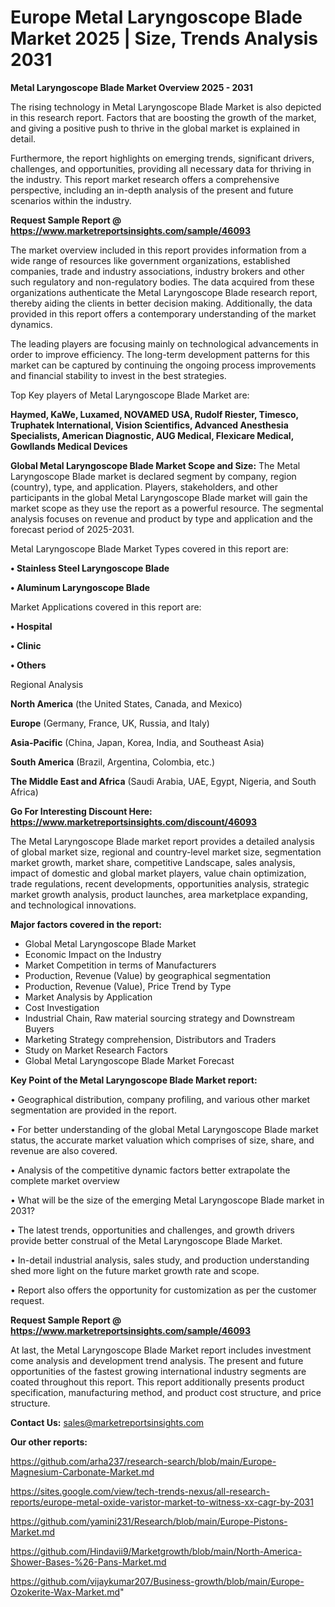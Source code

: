 # Europe Metal Laryngoscope Blade Market 2025 | Size, Trends Analysis 2031

<Strong> Metal Laryngoscope Blade Market Overview 2025 - 2031</strong>

The rising technology in Metal Laryngoscope Blade Market is also depicted in this research report. Factors that are boosting the growth of the market, and giving a positive push to thrive in the global market is explained in detail.

Furthermore, the report highlights on emerging trends, significant drivers, challenges, and opportunities, providing all necessary data for thriving in the industry. This report market research offers a comprehensive perspective, including an in-depth analysis of the present and future scenarios within the industry.

<strong>Request Sample Report @ <a href=https://www.marketreportsinsights.com/sample/46093>https://www.marketreportsinsights.com/sample/46093</a></strong>

The market overview included in this report provides information from a wide range of resources like government organizations, established companies, trade and industry associations, industry brokers and other such regulatory and non-regulatory bodies. The data acquired from these organizations authenticate the Metal Laryngoscope Blade research report, thereby aiding the clients in better decision making. Additionally, the data provided in this report offers a contemporary understanding of the market dynamics.

The leading players are focusing mainly on technological advancements in order to improve efficiency. The long-term development patterns for this market can be captured by continuing the ongoing process improvements and financial stability to invest in the best strategies.

Top Key players of Metal Laryngoscope Blade Market are:

<strong>Haymed, KaWe, Luxamed, NOVAMED USA, Rudolf Riester, Timesco, Truphatek International, Vision Scientifics, Advanced Anesthesia Specialists, American Diagnostic, AUG Medical, Flexicare Medical, Gowllands Medical Devices</strong>

<strong><b>Global Metal Laryngoscope Blade Market Scope and Size:</b></strong>
The Metal Laryngoscope Blade market is declared segment by company, region (country), type, and application. Players, stakeholders, and other participants in the global Metal Laryngoscope Blade market will gain the market scope as they use the report as a powerful resource. The segmental analysis focuses on revenue and product by type and application and the forecast period of 2025-2031.

Metal Laryngoscope Blade Market Types covered in this report are:

<strong>•  Stainless Steel Laryngoscope Blade

•  Aluminum Laryngoscope Blade</strong>

Market Applications covered in this report are:

<strong>•  Hospital

•  Clinic

•  Others</strong> 

Regional Analysis

<strong>North America</strong> (the United States, Canada, and Mexico)

<strong>Europe</strong> (Germany, France, UK, Russia, and Italy)

<strong>Asia-Pacific</strong> (China, Japan, Korea, India, and Southeast Asia)

<strong>South America</strong> (Brazil, Argentina, Colombia, etc.)

<strong>The Middle East and Africa</strong> (Saudi Arabia, UAE, Egypt, Nigeria, and South Africa)

<strong>Go For Interesting Discount Here: <a href=https://www.marketreportsinsights.com/discount/46093>https://www.marketreportsinsights.com/discount/46093</a></strong>

The Metal Laryngoscope Blade market report provides a detailed analysis of global market size, regional and country-level market size, segmentation market growth, market share, competitive Landscape, sales analysis, impact of domestic and global market players, value chain optimization, trade regulations, recent developments, opportunities analysis, strategic market growth analysis, product launches, area marketplace expanding, and technological innovations.

<strong><b>Major factors covered in the report:</b></strong>
<ul>
  <li>Global Metal Laryngoscope Blade Market </li>
  <li>Economic Impact on the Industry</li>
  <li>Market Competition in terms of Manufacturers</li>
  <li>Production, Revenue (Value) by geographical segmentation</li>
  <li>Production, Revenue (Value), Price Trend by Type</li>
  <li>Market Analysis by Application</li>
  <li>Cost Investigation</li>
  <li>Industrial Chain, Raw material sourcing strategy and Downstream Buyers</li>
  <li>Marketing Strategy comprehension, Distributors and Traders</li>
  <li>Study on Market Research Factors</li>
  <li>Global Metal Laryngoscope Blade Market Forecast</li>
</ul>

<strong><b>Key Point of the Metal Laryngoscope Blade Market report:</b></strong>

• Geographical distribution, company profiling, and various other market segmentation are provided in the report.

• For better understanding of the global Metal Laryngoscope Blade market status, the accurate market valuation which comprises of size, share, and revenue are also covered.

• Analysis of the competitive dynamic factors better extrapolate the complete market overview

• What will be the size of the emerging Metal Laryngoscope Blade market in 2031?

• The latest trends, opportunities and challenges, and growth drivers provide better construal of the Metal Laryngoscope Blade Market.

• In-detail industrial analysis, sales study, and production understanding shed more light on the future market growth rate and scope.

• Report also offers the opportunity for customization as per the customer request.

<strong>Request Sample Report @ <a href=https://www.marketreportsinsights.com/sample/46093>https://www.marketreportsinsights.com/sample/46093</a></strong>

At last, the Metal Laryngoscope Blade Market report includes investment come analysis and development trend analysis. The present and future opportunities of the fastest growing international industry segments are coated throughout this report. This report additionally presents product specification, manufacturing method, and product cost structure, and price structure.

<strong>Contact Us:</strong>
sales@marketreportsinsights.com

<strong>Our other reports:</strong>

<a href=https://github.com/arha237/research-search/blob/main/Europe-Magnesium-Carbonate-Market.md>https://github.com/arha237/research-search/blob/main/Europe-Magnesium-Carbonate-Market.md</a>

<a href=https://sites.google.com/view/tech-trends-nexus/all-research-reports/europe-metal-oxide-varistor-market-to-witness-xx-cagr-by-2031>https://sites.google.com/view/tech-trends-nexus/all-research-reports/europe-metal-oxide-varistor-market-to-witness-xx-cagr-by-2031</a>

<a href=https://github.com/yamini231/Research/blob/main/Europe-Pistons-Market.md>https://github.com/yamini231/Research/blob/main/Europe-Pistons-Market.md</a>

<a href=https://github.com/Hindavii9/Marketgrowth/blob/main/North-America-Shower-Bases-%26-Pans-Market.md>https://github.com/Hindavii9/Marketgrowth/blob/main/North-America-Shower-Bases-%26-Pans-Market.md</a>

<a href=https://github.com/vijaykumar207/Business-growth/blob/main/Europe-Ozokerite-Wax-Market.md>https://github.com/vijaykumar207/Business-growth/blob/main/Europe-Ozokerite-Wax-Market.md</a>"
